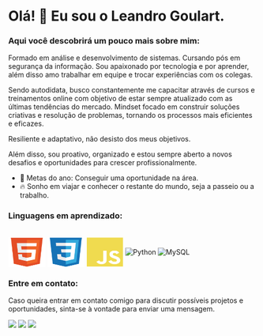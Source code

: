 # Olá! 🖖 Eu sou o Leandro Goulart.

### Aqui você descobrirá um pouco mais sobre mim:

Formado em análise e desenvolvimento de sistemas. Cursando pós em segurança da informação.
Sou apaixonado por tecnologia e por aprender, além disso amo trabalhar em equipe e trocar experiências com os colegas.

Sendo autodidata, busco constantemente me capacitar através de cursos e treinamentos online com objetivo de estar sempre atualizado com as últimas tendências do mercado.
Mindset focado em construir soluções criativas e resolução de problemas, tornando os processos mais eficientes e eficazes. 


Resiliente e adaptativo, não desisto dos meus objetivos.
<p>Além disso, sou proativo, organizado e estou sempre aberto a novos desafios e oportunidades para crescer profissionalmente.

* 🎯 Metas do ano: Conseguir uma oportunidade na área.
* 🔥 Sonho em viajar e conhecer o restante do mundo, seja a passeio ou a trabalho.

### Linguagens em aprendizado:


<div style="display: inline_block"><br>
  <img align="center" alt="HTML" height="60" width="75" src="https://raw.githubusercontent.com/devicons/devicon/master/icons/html5/html5-original.svg">           
  <img align="center" alt="CSS" height="60" width="75" src="https://raw.githubusercontent.com/devicons/devicon/master/icons/css3/css3-original.svg">
  <img align="center" alt="Js" height="60" width="75" src="https://raw.githubusercontent.com/devicons/devicon/master/icons/javascript/javascript-plain.svg">
  <img align="center" alt="Python" height="60" width="75" src="https://cdn.jsdelivr.net/gh/devicons/devicon/icons/python/python-original-wordmark.svg">
  <img align="center" alt="MySQL" height="60" width="75" src="https://cdn.jsdelivr.net/gh/devicons/devicon/icons/mysql/mysql-plain.svg">          
</div>

### Entre em contato:

Caso queira entrar em contato comigo para discutir possíveis projetos e oportunidades, sinta-se à vontade para enviar uma mensagem.


<div> 
    <a href="https://www.instagram.com/leovg33/" target="_blank">
    <img src="https://img.shields.io/badge/-Instagram-%23E4405F?style=for-the-badge&logo=instagram&logoColor=white" target="_blank"></a>
 	<a href="mailto:leandrovgoulart@gmail.com" target="_blank">
    <img src="https://img.shields.io/badge/-Gmail-%23333?style=for-the-badge&logo=gmail&logoColor=white" target="_blank"></a>
    <a href="https://www.linkedin.com/in/leandrovgoulart" target="_blank">
    <img src="https://img.shields.io/badge/-LinkedIn-%230077B5?style=for-the-badge&logo=linkedin&logoColor=white" target="_blank"></a> 
</div>

<br>


